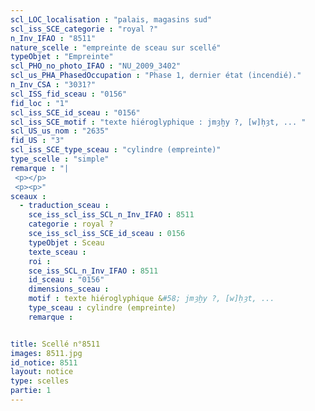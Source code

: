 ```yaml
---
scl_LOC_localisation : "palais, magasins sud"
scl_iss_SCE_categorie : "royal ?"
n_Inv_IFAO : "8511"
nature_scelle : "empreinte de sceau sur scellé"
typeObjet : "Empreinte"
scl_PHO_no_photo_IFAO : "NU_2009_3402"
scl_us_PHA_PhasedOccupation : "Phase 1, dernier état (incendié)."
n_Inv_CSA : "3031?"
scl_ISS_fid_sceau : "0156"
fid_loc : "1"
scl_iss_SCE_id_sceau : "0156"
scl_iss_SCE_motif : "texte hiéroglyphique : jmȝḫy ?, [w]ḥȝt, ... "
scl_US_us_nom : "2635"
fid_US : "3"
scl_iss_SCE_type_sceau : "cylindre (empreinte)"
type_scelle : "simple"
remarque : "|
 <p></p>
 <p><p>"
sceaux :
  - traduction_sceau : 
    sce_iss_scl_iss_SCL_n_Inv_IFAO : 8511
    categorie : royal ?
    sce_iss_scl_iss_SCE_id_sceau : 0156
    typeObjet : Sceau
    texte_sceau : 
    roi : 
    sce_iss_SCL_n_Inv_IFAO : 8511
    id_sceau : "0156"
    dimensions_sceau : 
    motif : texte hiéroglyphique &#58; jmȝḫy ?, [w]ḥȝt, ... 
    type_sceau : cylindre (empreinte)
    remarque : 


title: Scellé n°8511
images: 8511.jpg
id_notice: 8511
layout: notice
type: scelles
partie: 1
---
```

